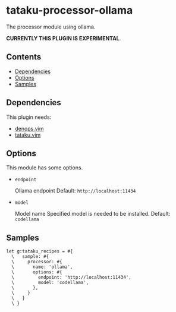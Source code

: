 # tataku-processor-ollama

The processor module using ollama.

**CURRENTLY THIS PLUGIN IS EXPERIMENTAL**.

## Contents

- [Dependencies](tataku-processor-ollama-dependencies)
- [Options](tataku-processor-ollama-options)
- [Samples](tataku-processor-ollama-samples)

## Dependencies

This plugin needs:

- [denops.vim](https://github.com/vim-denops/denops.vim)
- [tataku.vim](https://github.com/Omochice/tataku.vim)

## Options

This module has some options.

- `endpoint`

  Ollama endpoint
  Default: `http://localhost:11434`
- `model`

  Model name
  Specified model is needed to be installed.
  Default: `codellama`

## Samples

```vim
let g:tataku_recipes = #{
  \   sample: #{
  \     processor: #{
  \       name: 'ollama',
  \       options: #{
  \         endpoint: 'http://localhost:11434',
  \         model: 'codellama',
  \       },
  \     }
  \   }
  \ }
```
